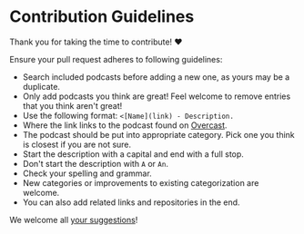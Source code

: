 # Contribution Guidelines

Thank you for taking the time to contribute! ♥️

Ensure your pull request adheres to following guidelines:

- Search included podcasts before adding a new one, as yours may be a duplicate.
- Only add podcasts you think are great! Feel welcome to remove entries that you think aren't great!
- Use the following format: `<[Name](link) - Description.`
- Where the link links to the podcast found on [Overcast](https://overcast.fm).
- The podcast should be put into appropriate category. Pick one you think is closest if you are not sure.
- Start the description with a capital and end with a full stop.
- Don't start the description with `A` or `An`.
- Check your spelling and grammar.
- New categories or improvements to existing categorization are welcome.
- You can also add related links and repositories in the end.

We welcome all [your suggestions](../../edit/master/README.md)!
